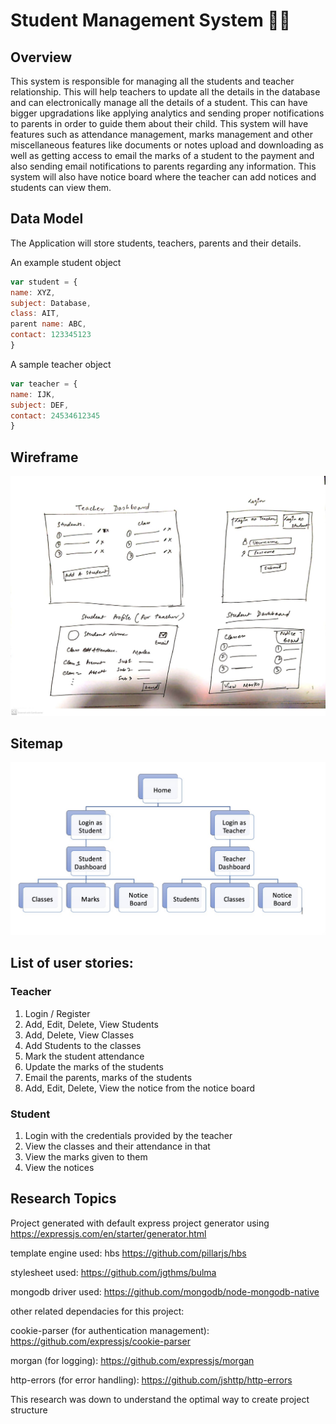 # Student Management System :man_student:

## Overview

This system is responsible for managing all the students and teacher relationship. This will help teachers to update all the details in the database and can electronically manage all the details of a student. This can have bigger upgradations like applying analytics and sending proper notifications to parents in order to guide them about their child.
This system will have features such as attendance management, marks management and other miscellaneous features like documents or notes upload and downloading as well as getting access to email the marks of a student to the payment and also sending email notifications to parents regarding any information. This system will also have notice board where the teacher can add notices and students can view them.

## Data Model

The Application will store students, teachers, parents and their details.

An example student object
```javascript
var student = {
name: XYZ,
subject: Database,
class: AIT,
parent name: ABC,
contact: 123345123
}
```

A sample teacher object
```javascript
var teacher = {
name: IJK,
subject: DEF,
contact: 24534612345
}
```

## Wireframe

![wireframe](docs/wireframe.jpeg)

## Sitemap
![sitemap](docs/sitemap.jpeg)

## List of user stories:

### Teacher

1. Login / Register
2. Add, Edit, Delete, View Students
3. Add, Delete, View Classes
4. Add Students to the classes
5. Mark the student attendance
6. Update the marks of the students
7. Email the parents, marks of the students
8. Add, Edit, Delete, View the notice from the notice board

### Student

1. Login with the credentials provided by the teacher
2. View the classes and their attendance in that
3. View the marks given to them
4. View the notices

## Research Topics
Project generated with default express project generator using
https://expressjs.com/en/starter/generator.html

template engine used: hbs
https://github.com/pillarjs/hbs

stylesheet used:
https://github.com/jgthms/bulma

mongodb driver used:
https://github.com/mongodb/node-mongodb-native

other related dependacies for this project:

cookie-parser (for authentication management):
https://github.com/expressjs/cookie-parser

morgan (for logging):
https://github.com/expressjs/morgan

http-errors (for error handling):
https://github.com/jshttp/http-errors

This research was down to understand the optimal way to create project structure